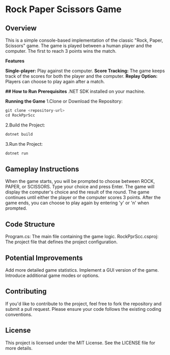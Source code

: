  # **Rock Paper Scissors Game**


## **Overview**

This is a simple console-based implementation of the classic "Rock, Paper, Scissors" game. The game is played between a human player and the computer. The first to reach 3 points wins the match.

**Features**

**Single-player:** Play against the computer.
**Score Tracking:** The game keeps track of the scores for both the player and the computer.
**Replay Option:** Players can choose to play again after a match.


**## How to Run**
**Prerequisites**
.NET SDK installed on your machine.

**Running the Game**
1.Clone or Download the Repository:

```c#
git clone <repository-url>
cd RockPprScc
```

2.Build the Project:
```c#
dotnet build
```

3.Run the Project:
```c#
dotnet run
```


## **Gameplay Instructions**

When the game starts, you will be prompted to choose between ROCK, PAPER, or SCISSORS.
Type your choice and press Enter. The game will display the computer's choice and the result of the round.
The game continues until either the player or the computer scores 3 points.
After the game ends, you can choose to play again by entering 'y' or 'n' when prompted.


## **Code Structure**

Program.cs: The main file containing the game logic.
RockPprScc.csproj: The project file that defines the project configuration.


## **Potential Improvements**

Add more detailed game statistics.
Implement a GUI version of the game.
Introduce additional game modes or options.

## **Contributing**

If you'd like to contribute to the project, feel free to fork the repository and submit a pull request. Please ensure your code follows the existing coding conventions.

## **License**

This project is licensed under the MIT License. See the LICENSE file for more details.
